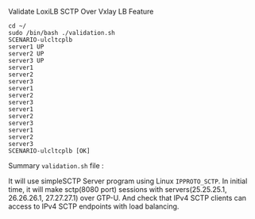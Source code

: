 

Validate LoxiLB SCTP Over Vxlay LB Feature

```
cd ~/
sudo /bin/bash ./validation.sh
SCENARIO-ulcltcplb
server1 UP
server2 UP
server3 UP
server1
server2
server3
server1
server2
server3
server1
server2
server3
server1
server2
server3
SCENARIO-ulcltcplb [OK]
```

Summary `validation.sh` file :

It will use simpleSCTP Server program using Linux `IPPROTO_SCTP`. In initial time, it will make sctp(8080 port) sessions with servers(25.25.25.1, 26.26.26.1, 27.27.27.1) over GTP-U. And check that IPv4 SCTP clients can access to IPv4 SCTP endpoints with load balancing.

